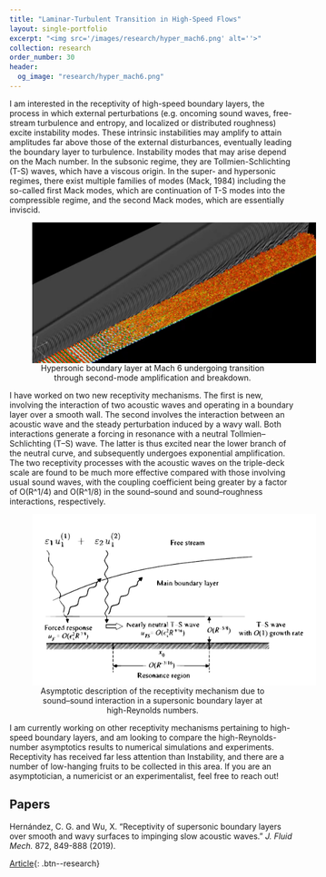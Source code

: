```yaml
---
title: "Laminar-Turbulent Transition in High-Speed Flows"
layout: single-portfolio
excerpt: "<img src='/images/research/hyper_mach6.png' alt=''>"
collection: research
order_number: 30
header: 
  og_image: "research/hyper_mach6.png"
---
```


I am interested in the receptivity of high-speed boundary layers, the process in which external perturbations (e.g. oncoming sound waves, free-stream 
turbulence and entropy, and localized or distributed roughness) excite instability modes. These intrinsic instabilities may amplify to attain amplitudes 
far above those of the external disturbances, eventually leading the boundary layer to turbulence. Instability modes that may arise depend on the Mach 
number. In the subsonic regime, they are Tollmien-Schlichting (T-S) waves, which have a viscous origin. In the super- and hypersonic regimes, there exist 
multiple families of modes (Mack, 1984) including the so-called first Mack modes, which are continuation of T-S modes into the compressible regime, and 
the second Mack modes, which are essentially inviscid.

<div style="text-align: center; text-justify: inter-word;">
<figure>
    <img src="/images/hyper.png" style="max-height: 500px; max-width: 500px;" align="center">
    <figcaption>Hypersonic boundary layer at Mach 6 undergoing transition through second-mode amplification and breakdown.</figcaption>
</figure>

</div>

I have worked on two new receptivity mechanisms. The first is new, involving the interaction of two acoustic waves and operating in a boundary layer over 
a smooth wall. The second involves the interaction between an acoustic wave and the steady perturbation induced by a wavy wall. Both interactions generate 
a forcing in resonance with a neutral Tollmien–Schlichting (T–S) wave. The latter is thus excited near the lower branch of the neutral curve, and 
subsequently undergoes exponential amplification. The two receptivity processes with the acoustic waves on the triple-deck scale are found to be much more 
effective compared with those involving usual sound waves, with the coupling coefficient being greater by a factor of O(R^1/4) and O(R^1/8) in the 
sound–sound and sound–roughness interactions, respectively.

<div style="text-align: center; text-justify: inter-word;">
<figure>
    <img src="/images/receptivity.png" style="max-height: 500px; max-width: 500px;" align="center">
    <figcaption>Asymptotic description of the receptivity mechanism due to sound–sound interaction in a supersonic boundary layer at high-Reynolds 
numbers.</figcaption>
</figure>

</div>

I am currently working on other receptivity mechanisms pertaining to high-speed boundary layers, and am looking to compare the high-Reynolds-number
asymptotics results to numerical simulations and experiments. Receptivity has received far less attention than Instability, and there are a number of
low-hanging fruits to be collected in this area. If you are an asymptotician, a numericist or an experimentalist, feel free to reach out!

## Papers

Hernández, C. G. and Wu, X. “Receptivity of supersonic boundary layers over smooth and wavy surfaces to impinging slow acoustic waves.” 
*J. Fluid Mech.* 872, 849-888 (2019). 

[Article](https://doi:10.1017/jfm.2019.388){: .btn--research}
